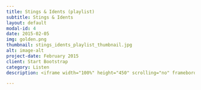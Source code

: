 ```yaml
---
title: Stings & Idents (playlist)
subtitle: Stings & Idents
layout: default
modal-id: 4
date: 2015-02-05
img: golden.png
thumbnail: stings_idents_playlist_thumbnail.jpg
alt: image-alt
project-date: February 2015
client: Start Bootstrap
category: Listen
description: <iframe width="100%" height="450" scrolling="no" frameborder="no" src="https://w.soundcloud.com/player/?url=https%3A//api.soundcloud.com/playlists/63344980&amp;color=fec503&amp;auto_play=false&amp;hide_related=false&amp;show_comments=true&amp;show_user=true&amp;show_reposts=false"></iframe>

---
```

